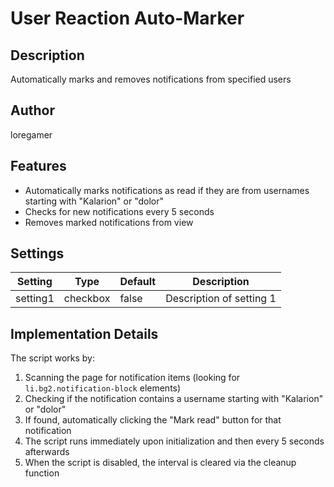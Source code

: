 # User Reaction Auto-Marker

## Description

Automatically marks and removes notifications from specified users

## Author

loregamer

## Features

- Automatically marks notifications as read if they are from usernames starting with "Kalarion" or "dolor"
- Checks for new notifications every 5 seconds
- Removes marked notifications from view

## Settings

| Setting  | Type     | Default | Description              |
| -------- | -------- | ------- | ------------------------ |
| setting1 | checkbox | false   | Description of setting 1 |

## Implementation Details

The script works by:

1. Scanning the page for notification items (looking for `li.bg2.notification-block` elements)
2. Checking if the notification contains a username starting with "Kalarion" or "dolor"
3. If found, automatically clicking the "Mark read" button for that notification
4. The script runs immediately upon initialization and then every 5 seconds afterwards
5. When the script is disabled, the interval is cleared via the cleanup function

